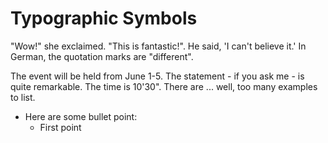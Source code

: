 # Typographic Symbols

"Wow!" she exclaimed. "This is fantastic!". He said, 'I can't believe it.' In German, the quotation marks are "different".

The event will be held from June 1-5. The statement - if you ask me - is quite remarkable.
The time is 10'30". There are ... well, too many examples to list.

- Here are some bullet point:
  - First point
